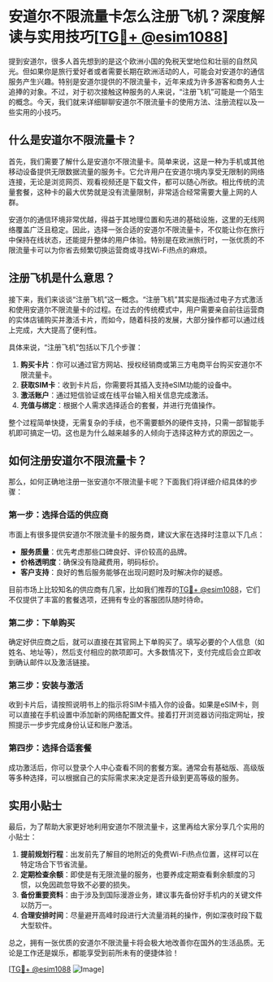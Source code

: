 # 安道尔不限流量卡怎么注册飞机？深度解读与实用技巧[[TG💪+ @esim1088](https://t.me/s/esim1088)]

提到安道尔，很多人首先想到的是这个欧洲小国的免税天堂地位和壮丽的自然风光。但如果你是旅行爱好者或者需要长期在欧洲活动的人，可能会对安道尔的通信服务产生兴趣。特别是安道尔提供的不限流量卡，近年来成为许多游客和商务人士追捧的对象。不过，对于初次接触这种服务的人来说，“注册飞机”可能是一个陌生的概念。今天，我们就来详细聊聊安道尔不限流量卡的使用方法、注册流程以及一些实用的小技巧。

## 什么是安道尔不限流量卡？

首先，我们需要了解什么是安道尔不限流量卡。简单来说，这是一种为手机或其他移动设备提供无限数据流量的服务卡。它允许用户在安道尔境内享受无限制的网络连接，无论是浏览网页、观看视频还是下载文件，都可以随心所欲。相比传统的流量套餐，这种卡的最大优势就是没有流量限制，非常适合经常需要大量上网的人群。

安道尔的通信环境非常优越，得益于其地理位置和先进的基础设施，这里的无线网络覆盖广泛且稳定。因此，选择一张合适的安道尔不限流量卡，不仅能让你在旅行中保持在线状态，还能提升整体的用户体验。特别是在欧洲旅行时，一张优质的不限流量卡可以为你省去频繁切换运营商或寻找Wi-Fi热点的麻烦。

## 注册飞机是什么意思？

接下来，我们来谈谈“注册飞机”这一概念。“注册飞机”其实是指通过电子方式激活和使用安道尔不限流量卡的过程。在过去的传统模式中，用户需要亲自前往运营商的实体店铺购买并激活卡片，而如今，随着科技的发展，大部分操作都可以通过线上完成，大大提高了便利性。

具体来说，“注册飞机”包括以下几个步骤：
1. **购买卡片**：你可以通过官方网站、授权经销商或第三方电商平台购买安道尔不限流量卡。
2. **获取SIM卡**：收到卡片后，你需要将其插入支持eSIM功能的设备中。
3. **激活账户**：通过短信验证或在线平台输入相关信息完成激活。
4. **充值与绑定**：根据个人需求选择适合的套餐，并进行充值操作。

整个过程简单快捷，无需复杂的手续，也不需要额外的硬件支持，只需一部智能手机即可搞定一切。这也是为什么越来越多的人倾向于选择这种方式的原因之一。

## 如何注册安道尔不限流量卡？

那么，如何正确地注册一张安道尔不限流量卡呢？下面我们将详细介绍具体的步骤：

### 第一步：选择合适的供应商

市面上有很多提供安道尔不限流量卡的服务商，建议大家在选择时注意以下几点：
- **服务质量**：优先考虑那些口碑良好、评价较高的品牌。
- **价格透明度**：确保没有隐藏费用，明码标价。
- **客户支持**：良好的售后服务能够在出现问题时及时解决你的疑惑。

目前市场上比较知名的供应商有几家，比如我们推荐的[TG💪+ @esim1088](https://t.me/s/esim1088)，它们不仅提供了丰富的套餐选项，还拥有专业的客服团队随时待命。

### 第二步：下单购买

确定好供应商之后，就可以直接在其官网上下单购买了。填写必要的个人信息（如姓名、地址等），然后支付相应的款项即可。大多数情况下，支付完成后会立即收到确认邮件以及激活链接。

### 第三步：安装与激活

收到卡片后，请按照说明书上的指示将SIM卡插入你的设备。如果是eSIM卡，则可以直接在手机设置中添加新的网络配置文件。接着打开浏览器访问指定网址，按照提示一步步完成身份认证和账户激活。

### 第四步：选择合适套餐

成功激活后，你可以登录个人中心查看不同的套餐方案。通常会有基础版、高级版等多种选择，可以根据自己的实际需求来决定是否升级到更高等级的服务。

## 实用小贴士

最后，为了帮助大家更好地利用安道尔不限流量卡，这里再给大家分享几个实用的小贴士：

1. **提前规划行程**：出发前先了解目的地附近的免费Wi-Fi热点位置，这样可以在特定场合下节省流量。
2. **定期检查余额**：即使是有无限流量的服务，也要养成定期查看剩余额度的习惯，以免因疏忽导致不必要的损失。
3. **备份重要资料**：由于涉及到国际漫游业务，建议事先备份好手机内的关键文件以防万一。
4. **合理安排时间**：尽量避开高峰时段进行大流量消耗的操作，例如深夜时段下载大型软件。

总之，拥有一张优质的安道尔不限流量卡将会极大地改善你在国外的生活品质。无论是工作还是娱乐，都能享受到前所未有的便捷体验！

[[TG💪+ @esim1088](https://t.me/s/esim1088) ![Image](https://i.postimg.cc/4NQfJmqS/Snipaste-2025-05-13-00-14-12.png)]